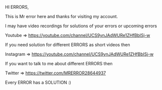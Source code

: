 HI ERRORS,

This is Mr error here and thanks for visiting my account.

I may have video recordings for solutions of your errors or upcoming errors 

Youtube    => https://youtube.com/channel/UCS9ynJAdWURe1ZHfBbISj-w

If you need solution for different ERRORS as short videos then 

Instagram => https://youtube.com/channel/UCS9ynJAdWURe1ZHfBbISj-w 

If you want to talk to me about different ERRORS then 

Twitter => https://twitter.com/MRERROR28644937

Every ERROR has a SOLUTION :)
